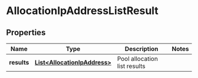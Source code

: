 # AllocationIpAddressListResult

## Properties
Name | Type | Description | Notes
------------ | ------------- | ------------- | -------------
**results** | [**List&lt;AllocationIpAddress&gt;**](AllocationIpAddress.md) | Pool allocation list results | 
